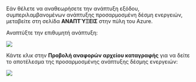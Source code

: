 Εάν θέλετε να αναθεωρήσετε την ανάπτυξη εξόδου, συμπεριλαμβανομένων ανάπτυξης προσαρμοσμένη δέσμη ενεργειών, μεταβείτε στη σελίδα **ΑΝΑΠΤΎΞΕΙΣ** στην πύλη του Azure.

Αναπτύξτε την επιθυμητή ανάπτυξη:

![](./media/web-sites-python-troubleshoot-deployment/portal-deployment-history.png)

Κάντε κλικ στην **Προβολή αναφορών αρχείου καταγραφής** για να δείτε το αποτέλεσμα της προσαρμοσμένης ανάπτυξης δέσμης ενεργειών:

![](./media/web-sites-python-troubleshoot-deployment/portal-deployment-log.png)
